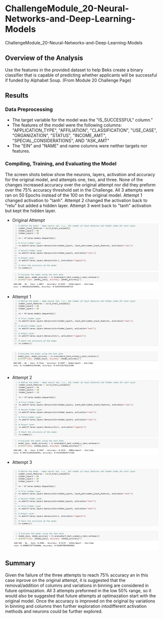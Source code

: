 # ChallengeModule_20-Neural-Networks-and-Deep-Learning-Models

ChallengeModule_20-Neural-Networks-and-Deep-Learning-Models

## Overview of the Analysis

Use the features in the provided dataset to help Beks create a binary classifier that is capable of predicting whether applicants will be successful if funded by Alphabet Soup. (From Module 20 Challenge Page)


## **Results**

### Data Preprocessing

* The target variable for the model was the "IS_SUCCESSFUL" column."
* The features of the model were the following columns: "APPLICATION_TYPE", "AFFILIATION", "CLASSIFICATION", "USE_CASE", "ORGANIZATION", "STATUS", "INCOME_AMT", "SPECIAL_CONSIDERATIONS", AND "ASK_AMT"
* The "EIN" and "NAME" and name columns were neither targets nor features.

### Compiling, Training, and Evaluating the Model

The screen shots below show the neurons, layers, activation and accuracy for the original model, and attempts one, two, and three.  None of the changes increased accuracy over the original attempt nor did they preform over the 75% accuracy threshold set in the Challenge.  All 3 attempts were ran on 50 Epochs instead of the 100 on the original model.  Attempt 1 changed activation to "tanh". Attempt 2 changed the activation back to "relu" but added a hidden layer.  Attempt 3 went back to "tanh" activation but kept the hidden layer.

* Original Attempt ![img](./images/original.jpg)![img](./images/original_acc.jpg)
* Attempt 1
  ![img](./images/attempt1.jpg)

  ![img](./images/attempt1_acc.jpg)
* Attempt  2![img](./images/attempt2.jpg)![img](./images/attempt2_acc.jpg)
* Attempt 3

  ![img](./images/attempt3.jpg)

  ![img](./images/attempt3_acc.jpg)

## Summary

Given the failure of the three attempts to reach 75% accuracy an in this case inprove on the original attempt, it is suggested that the removal/addition of columns and variations in binning are considered in future optimazation.  All 3 attempts preformed in the low 50% range, so it would also be suggested that future attempts at optimazation start with the original model.  Once the accuracy is improved on the original by variations in binning and columns then further exploration intodifferent activation methods and neurons could be further explored.
